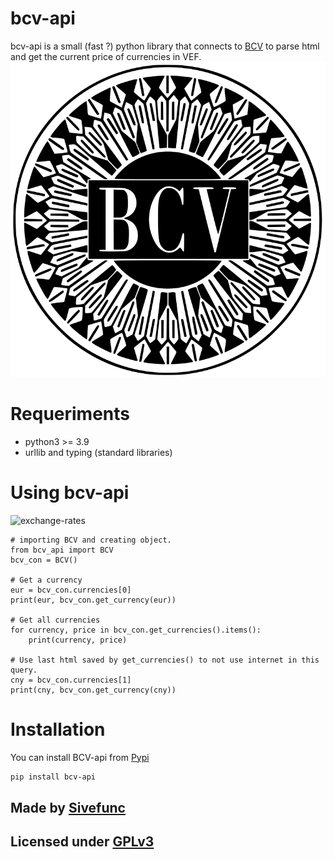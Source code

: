 # bcv-api
bcv-api is a small (fast ?) python library that connects to
[BCV](https://www.bcv.org.ve) to parse html and get the current price of
currencies in VEF. 
![Logo](readme_res/logo.png)

# Requeriments
- python3 >= 3.9
- urllib and typing (standard libraries)

# Using bcv-api
![exchange-rates](readme_res/)

```python3
# importing BCV and creating object.
from bcv_api import BCV
bcv_con = BCV()

# Get a currency
eur = bcv_con.currencies[0]
print(eur, bcv_con.get_currency(eur))

# Get all currencies
for currency, price in bcv_con.get_currencies().items():
    print(currency, price)

# Use last html saved by get_currencies() to not use internet in this query.
cny = bcv_con.currencies[1]
print(cny, bcv_con.get_currency(cny))
```

# Installation
You can install BCV-api from [Pypi](https://pypi.org/project/bcv-api/)
```sh
pip install bcv-api
```

## Made by [Sivefunc](https://gitlab.com/sivefunc)
## Licensed under [GPLv3](LICENSE)
